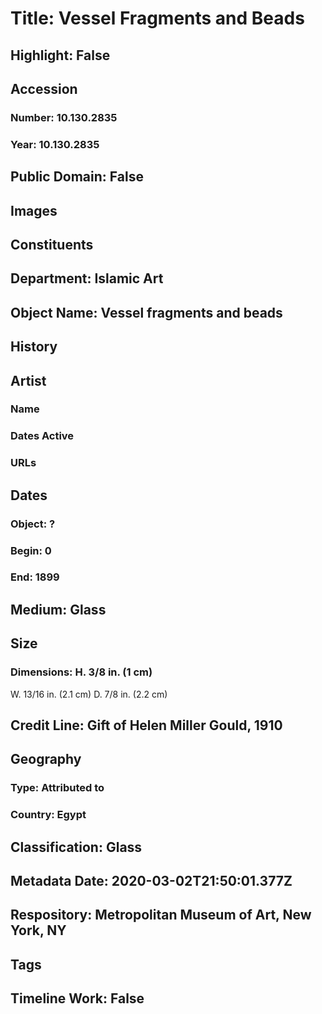 # Title: Vessel Fragments and Beads
## Highlight: False
## Accession
### Number: 10.130.2835
### Year: 10.130.2835
## Public Domain: False
## Images
## Constituents
## Department: Islamic Art
## Object Name: Vessel fragments and beads
## History
## Artist
### Name
### Dates Active
### URLs
## Dates
### Object: ?
### Begin: 0
### End: 1899
## Medium: Glass
## Size
### Dimensions: H. 3/8 in. (1 cm)
W. 13/16 in. (2.1 cm)
D. 7/8 in. (2.2 cm)
## Credit Line: Gift of Helen Miller Gould, 1910
## Geography
### Type: Attributed to
### Country: Egypt
## Classification: Glass
## Metadata Date: 2020-03-02T21:50:01.377Z
## Respository: Metropolitan Museum of Art, New York, NY
## Tags
## Timeline Work: False